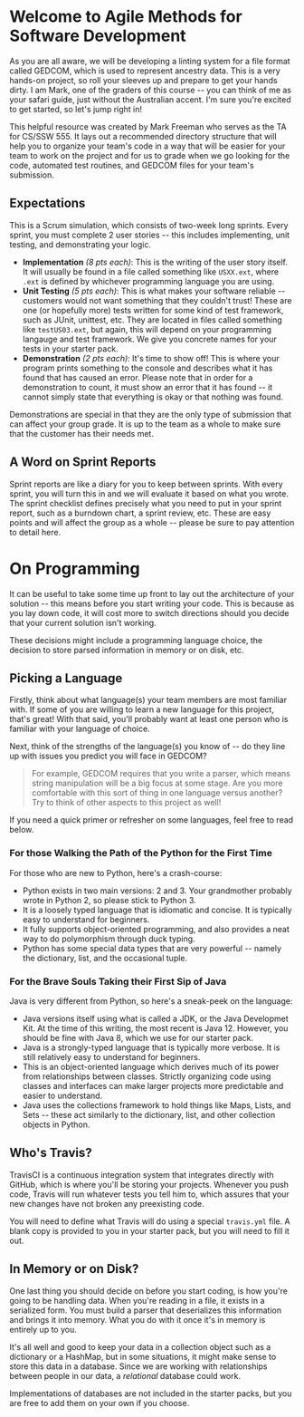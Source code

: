 # Welcome to Agile Methods for Software Development

As you are all aware, we will be developing a linting system for a file format called GEDCOM, which is used to represent ancestry data.  This is a very hands-on project, so roll your sleeves up and prepare to get your hands dirty.  I am Mark, one of the graders of this course -- you can think of me as your safari guide, just without the Australian accent.  I'm sure you're excited to get started, so let's jump right in!

This helpful resource was created by Mark Freeman who serves as the TA for CS/SSW 555.   It lays out a recommended directory structure that will help you to organize your team's code in a way that will be easier for your team to work on the project and for us to grade when we go looking for the code, automated test routines, and GEDCOM files for your team's submission.

## Expectations
This is a Scrum simulation, which consists of two-week long sprints.  Every sprint, you must complete 2 user stories -- this includes implementing, unit testing, and demonstrating your logic.
- __Implementation__ _(8 pts each)_: This is the writing of the user story itself.  It will usually be found in a file called something like `USXX.ext`, where `.ext` is defined by whichever programming language you are using.
- __Unit Testing__ _(5 pts each)_: This is what makes your software reliable -- customers would not want something that they couldn't trust!  These are one (or hopefully more) tests written for some kind of test framework, such as JUnit, unittest, etc.  They are located in files called something like `testUS03.ext`, but again, this will depend on your programming langauge and test framework.  We give you concrete names for your tests in your starter pack.
- __Demonstration__ _(2 pts each)_: It's time to show off!  This is where your program prints something to the console and describes what it has found that has caused an error.  Please note that in order for a demonstration to count, it must show an error that it has found -- it cannot simply state that everything is okay or that nothing was found.

Demonstrations are special in that they are the only type of submission that can affect your group grade.  It is up to the team as a whole to make sure that the customer has their needs met.

## A Word on Sprint Reports
Sprint reports are like a diary for you to keep between sprints.  With every sprint, you will turn this in and we will evaluate it based on what you wrote.  The sprint checklist defines precisely what you need to put in your sprint report, such as a burndown chart, a sprint review, etc.  These are easy points and will affect the group as a whole -- please be sure to pay attention to detail here.

# On Programming
It can be useful to take some time up front to lay out the architecture of your solution -- this means before you start writing your code.  This is because as you lay down code, it will cost more to switch directions should you decide that your current solution isn't working.

These decisions might include a programming language choice, the decision to store parsed information in memory or on disk, etc.

## Picking a Language
Firstly, think about what language(s) your team members are most familiar with.  If some of you are willing to learn a new language for this project, that's great!  With that said, you'll probably want at least one person who is familiar with your language of choice.

Next, think of the strengths of the language(s) you know of -- do they line up with issues you predict you will face in GEDCOM?  

> For example, GEDCOM requires that you write a parser, which means string manipulation will be a big focus at some stage.  Are you more comfortable with this sort of thing in one language versus another?  Try to think of other aspects to this project as well!

If you need a quick primer or refresher on some languages, feel free to read below.

### For those Walking the Path of the Python for the First Time
For those who are new to Python, here's a crash-course:
- Python exists in two main versions: 2 and 3.  Your grandmother probably wrote in Python 2, so please stick to Python 3.
- It is a loosely typed language that is idiomatic and concise.  It is typically easy to understand for beginners.
- It fully supports object-oriented programming, and also provides a neat way to do polymorphism through duck typing.
- Python has some special data types that are very powerful -- namely the dictionary, list, and the occasional tuple.

### For the Brave Souls Taking their First Sip of Java
Java is very different from Python, so here's a sneak-peek on the language:
- Java versions itself using what is called a JDK, or the Java Developmet Kit.  At the time of this writing, the most recent is Java 12.  However, you should be fine with Java 8, which we use for our starter pack.
- Java is a strongly-typed language that is typically more verbose.  It is still relatively easy to understand for beginners.
- This is an object-oriented language which derives much of its power from relationships between classes.  Strictly organizing code using classes and interfaces can make larger projects more predictable and easier to understand.
- Java uses the collections framework to hold things like Maps, Lists, and Sets -- these act similarly to the dictionary, list, and other collection objects in Python.

## Who's Travis?
TravisCI is a continuous integration system that integrates directly with GitHub, which is where you'll be storing your projects.  Whenever you push code, Travis will run whatever tests you tell him to, which assures that your new changes have not broken any preexisting code.

You will need to define what Travis will do using a special `travis.yml` file.  A blank copy is provided to you in your starter pack, but you will need to fill it out.

## In Memory or on Disk?
One last thing you should decide on before you start coding, is how you're going to be handling data.  When you're reading in a file, it exists in a serialized form.  You must build a parser that deserializes this information and brings it into memory.  What you do with it once it's in memory is entirely up to you.  

It's all well and good to keep your data in a collection object such as a dictionary or a HashMap, but in some situations, it might make sense to store this data in a database.  Since we are working with relationships between people in our data, a _relational_ database could work.

Implementations of databases are not included in the starter packs, but you are free to add them on your own if you choose.
